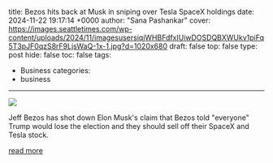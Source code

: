 title: Bezos hits back at Musk in sniping over Tesla SpaceX holdings
date: 2024-11-22 19:17:14 +0000
author: "Sana Pashankar"
cover: https://images.seattletimes.com/wp-content/uploads/2024/11/imagesusersiqjWHBFdfxIUiwDOSDQBXWUkv1piFq5T3pJF0qzS8rF9LjsWaQ-1x-1.jpg?d=1020x680
draft: false
top: false
type: post
hide: false
toc: false
tags:
  - Business
categories:
  - business
---

![](https://images.seattletimes.com/wp-content/uploads/2024/11/imagesusersiqjWHBFdfxIUiwDOSDQBXWUkv1piFq5T3pJF0qzS8rF9LjsWaQ-1x-1.jpg?d=1020x680)

Jeff Bezos has shot down Elon Musk's claim that Bezos told "everyone" Trump would lose the election and they should sell off their SpaceX and Tesla stock.

[read more](https://www.bloomberg.com/news/articles/2024-11-21/bezos-hits-back-at-musk-in-sniping-over-tesla-spacex-holdings)
